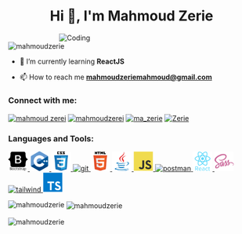 
<h1 align="center">Hi 👋, I'm Mahmoud Zerie</h1>
<img align="right" alt="Coding" width="400" src="https://media1.giphy.com/media/OWgDiFQbtizpdLewE5/giphy.gif?cid=ecf05e47s7gc31y27whn4jqfxmi2qq0qnkx5y7e3hod875mb&ep=v1_gifs_search&rid=giphy.gif&ct=g">
<p align="left"> <img src="https://media1.giphy.com/media/OWgDiFQbtizpdLewE5/giphy.gif?cid=ecf05e47s7gc31y27whn4jqfxmi2qq0qnkx5y7e3hod875mb&ep=v1_gifs_search&rid=giphy.gif&ct=g" alt="mahmoudzerie" /> </p>

- 🌱 I’m currently learning **ReactJS**

- 📫 How to reach me **mahmoudzeriemahmoud@gmail.com**

<h3 align="left">Connect with me:</h3>
<p align="left">
<a href="https://fb.com/mahmoud zerei" target="blank"><img align="center" src="https://raw.githubusercontent.com/rahuldkjain/github-profile-readme-generator/master/src/images/icons/Social/facebook.svg" alt="mahmoud zerei" height="30" width="40" /></a>
<a href="https://instagram.com/mahmoudzerei" target="blank"><img align="center" src="https://raw.githubusercontent.com/rahuldkjain/github-profile-readme-generator/master/src/images/icons/Social/instagram.svg" alt="mahmoudzerei" height="30" width="40" /></a>
<a href="https://www.leetcode.com/ma_zerie" target="blank"><img align="center" src="https://raw.githubusercontent.com/rahuldkjain/github-profile-readme-generator/master/src/images/icons/Social/leet-code.svg" alt="ma_zerie" height="30" width="40" /></a>
<a href="https://discord.gg/Zerie" target="blank"><img align="center" src="https://raw.githubusercontent.com/rahuldkjain/github-profile-readme-generator/master/src/images/icons/Social/discord.svg" alt="Zerie" height="30" width="40" /></a>
</p>

<h3 align="left">Languages and Tools:</h3>
<p align="left"> <a href="https://getbootstrap.com" target="_blank" rel="noreferrer"> <img src="https://raw.githubusercontent.com/devicons/devicon/master/icons/bootstrap/bootstrap-plain-wordmark.svg" alt="bootstrap" width="40" height="40"/> </a> <a href="https://www.w3schools.com/cpp/" target="_blank" rel="noreferrer"> <img src="https://raw.githubusercontent.com/devicons/devicon/master/icons/cplusplus/cplusplus-original.svg" alt="cplusplus" width="40" height="40"/> </a> <a href="https://www.w3schools.com/css/" target="_blank" rel="noreferrer"> <img src="https://raw.githubusercontent.com/devicons/devicon/master/icons/css3/css3-original-wordmark.svg" alt="css3" width="40" height="40"/> </a> <a href="https://git-scm.com/" target="_blank" rel="noreferrer"> <img src="https://www.vectorlogo.zone/logos/git-scm/git-scm-icon.svg" alt="git" width="40" height="40"/> </a> <a href="https://www.w3.org/html/" target="_blank" rel="noreferrer"> <img src="https://raw.githubusercontent.com/devicons/devicon/master/icons/html5/html5-original-wordmark.svg" alt="html5" width="40" height="40"/> </a> <a href="https://www.java.com" target="_blank" rel="noreferrer"> <img src="https://raw.githubusercontent.com/devicons/devicon/master/icons/java/java-original.svg" alt="java" width="40" height="40"/> </a> <a href="https://developer.mozilla.org/en-US/docs/Web/JavaScript" target="_blank" rel="noreferrer"> <img src="https://raw.githubusercontent.com/devicons/devicon/master/icons/javascript/javascript-original.svg" alt="javascript" width="40" height="40"/> </a> <a href="https://postman.com" target="_blank" rel="noreferrer"> <img src="https://www.vectorlogo.zone/logos/getpostman/getpostman-icon.svg" alt="postman" width="40" height="40"/> </a> <a href="https://reactjs.org/" target="_blank" rel="noreferrer"> <img src="https://raw.githubusercontent.com/devicons/devicon/master/icons/react/react-original-wordmark.svg" alt="react" width="40" height="40"/> </a> <a href="https://sass-lang.com" target="_blank" rel="noreferrer"> <img src="https://raw.githubusercontent.com/devicons/devicon/master/icons/sass/sass-original.svg" alt="sass" width="40" height="40"/> </a> <a href="https://tailwindcss.com/" target="_blank" rel="noreferrer"> <img src="https://www.vectorlogo.zone/logos/tailwindcss/tailwindcss-icon.svg" alt="tailwind" width="40" height="40"/> </a> <a href="https://www.typescriptlang.org/" target="_blank" rel="noreferrer"> <img src="https://raw.githubusercontent.com/devicons/devicon/master/icons/typescript/typescript-original.svg" alt="typescript" width="40" height="40"/> </a> </p>

<p><img align="left" src="https://github-readme-stats.vercel.app/api/top-langs?username=mahmoudzerie&show_icons=true&locale=en&layout=compact" alt="mahmoudzerie" /></p>

<p>&nbsp;<img align="center" src="https://github-readme-stats.vercel.app/api?username=mahmoudzerie&show_icons=true&locale=en" alt="mahmoudzerie" /></p>

<p><img align="center" src="https://github-readme-streak-stats.herokuapp.com/?user=mahmoudzerie&" alt="mahmoudzerie" /></p>

